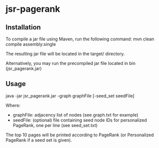 # jsr-pagerank

## Installation
To compile a jar file using Maven, run the following command: mvn clean compile assembly:single

The resulting jar file will be located in the target/ directory.

Alternatively, you may run the precompiled jar file located in bin (jsr_pagerank.jar)

## Usage
java -jar jsr_pagerank.jar -graph graphFile [-seed_set seedFile]

Where:
 - graphFile: adjacency list of nodes (see graph.txt for example)
 - seedFile: (optional) file containing seed node IDs for personalized PageRank, one per line (see seed_set.txt)
 
 The top 10 pages will be printed according to PageRank (or Personalized PageRank if a seed set is given).
